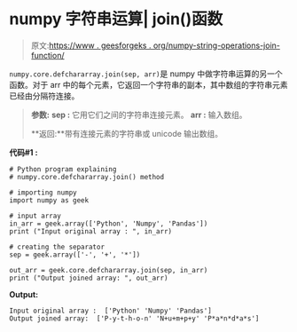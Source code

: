 # numpy 字符串运算| join()函数

> 原文:[https://www . geesforgeks . org/numpy-string-operations-join-function/](https://www.geeksforgeeks.org/numpy-string-operations-join-function/)

`numpy.core.defchararray.join(sep, arr)`是 numpy 中做字符串运算的另一个函数。对于 arr 中的每个元素，它返回一个字符串的副本，其中数组的字符串元素已经由分隔符连接。

> **参数:**
> **sep :** 它用它们之间的字符串连接元素。
> **arr :** 输入数组。
> 
> **返回:**带有连接元素的字符串或 unicode 输出数组。

**代码#1 :**

```
# Python program explaining
# numpy.core.defchararray.join() method 

# importing numpy 
import numpy as geek

# input array 
in_arr = geek.array(['Python', 'Numpy', 'Pandas'])
print ("Input original array : ", in_arr) 

# creating the separator
sep = geek.array(['-', '+', '*'])

out_arr = geek.core.defchararray.join(sep, in_arr)
print ("Output joined array: ", out_arr) 
```

**Output:**

```
Input original array :  ['Python' 'Numpy' 'Pandas']
Output joined array:  ['P-y-t-h-o-n' 'N+u+m+p+y' 'P*a*n*d*a*s']

```